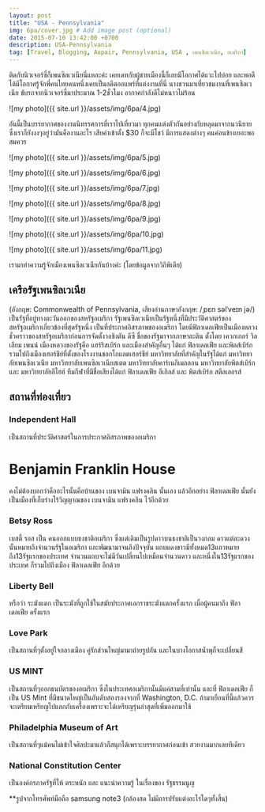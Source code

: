 ```yaml
---
layout: post
title: "USA - Pennsylvania"
img: 6pa/cover.jpg # Add image post (optional)
date: 2015-07-10 13:42:00 +0700
description: USA-Pennsylvania
tag: [Travel, Blogging, Aupair, Pennsylvania, USA , เพนซิลเวเนีย, อเมริกา]
---
```


ติดกับนิวเจอร์ซี่ก็เพนซิลเวเนียนี่แหละค่ะ เคยเดทกับผู้ชายเมืองนี้ก็เลยมีโอกาศได้แวะไปบ่อย และพอดีได้มีโอกาศรู้จักพี่คนไทยคนหนึ่งเคยเป็นอดีตออแพร์ที่แต่งงานที่นี่ นางชวนมาเที่ยวชมงานที่เพนซิลเวเนีย ขับรถจากนิวเจอร์ซี่มาประมาณ 1-2ชั่วโมง อากาศกำลังดีไม่หนาวไม่ร้อน

![my photo]({{ site.url }}/assets/img/6pa/4.jpg)

อันนี้เป็นบรรยากาศของงานนิทรรศการที่เราไปเที่ยวมา ทุกคนแต่งตัวกันอย่างกับหลุดมาจากนวนิยาย ซึ่งเราก็ยังงงๆอยู่ว่ามันคืองานอะไร เสียค่าเข้าตั้ง $30 ก็จะมีโชว์ มีการแสดงต่างๆ คนค่อนข้างเยอะพอสมควร

![my photo]({{ site.url }}/assets/img/6pa/5.jpg)

![my photo]({{ site.url }}/assets/img/6pa/6.jpg)

![my photo]({{ site.url }}/assets/img/6pa/7.jpg)

![my photo]({{ site.url }}/assets/img/6pa/8.jpg)

![my photo]({{ site.url }}/assets/img/6pa/9.jpg)

![my photo]({{ site.url }}/assets/img/6pa/10.jpg)

![my photo]({{ site.url }}/assets/img/6pa/11.jpg)

เรามาทำความรู้จักเมืองเพนซิลเวเนียกันบ้างค่ะ (โดยข้อมูลจากวิกิพิเดีย)

## เครือรัฐเพนซิลเวเนีย   
(อังกฤษ: Commonwealth of Pennsylvania, เสียงอ่านภาษาอังกฤษ: /ˌpɛn səlˈveɪn jə/) เป็นรัฐที่อยู่ทางตะวันออกของสหรัฐอเมริกา รัฐเพนซิลเวเนียเป็นรัฐหนึ่งที่มีประวัติศาสตร์ของสหรัฐอเมริกาเกี่ยวข้องที่สุดรัฐหนึ่ง เป็นที่ประกาศอิสรภาพของอเมริกา โดยมีฟิลาเดลเฟียเป็นเมืองหลวงชั่วคราวของสหรัฐอเมริกาก่อนการจัดตั้งวอชิงตัน ดีซี ชื่อของรัฐมาจากภาษาละติน ตั้งโดย เควกเกอร์ วิลเลียม เพนน์ เมืองหลวงของรัฐคือ แฮร์ริสเบิร์ก และเมืองสำคัญอื่นๆ ได้แก่ ฟิลาเดลเฟีย และพิตส์เบิร์ก รวมไปถึงเมืองเฮอร์ชีย์ที่ตั้งของโรงงานชอกโกแลตเฮอร์ชีย์ มหาวิทยาลัยที่สำคัญในรัฐได้แก่ มหาวิทยาลัยเพนซิลเวเนีย มหาวิทยาลัยเพนซิลเวเนียสเตต มหาวิทยาลัยคาร์เนกีเมลลอน มหาวิทยาลัยพิตส์เบิร์กและ มหาวิทยาลัยลีไฮฮ์ ทีมกีฬาที่มีชื่อเสียงได้แก่ ฟิลาเดลเฟีย อีเกิลส์ และ พิตส์เบิร์ก สตีลเลอรส์

## สถานที่ท่องเที่ยว  
### Independent Hall   
เป็นสถานที่ประวัติศาสตร์ในการประกาศอิสรภาพของอเมริกา    
# Benjamin Franklin House   
คงไม่ต้องบอกว่าคืออะไรนั้นคือบ้านของ เบนจามิน แฟรงคลิน นั้นเอง แล้วอีกอย่าง ฟิลาเดลเฟีย นั้นยังเป็นเมืองที่เก็บร่างไร้วิญญาณของ เบนจามิน แฟรงคลิน ไว้อีกด้วย    
### Betsy Ross  
เบสตี้ รอส เป็น คนออกแบบธงชาติอเมริกา ซึ่งแต่เดิมเป็นรูปดาวบนธงชาติเป็นวงกลม ดาวแต่ละดวงนั้นหมายถึงจำนวนรัฐในอเมริกา   และพัฒนามาจนถึงปัจจุบัน แถบแดงขาวมีทั้งหมด13แถวหมายถึง13รัฐแรกของประเทศ จำนวนแถบจะไม่มีวันเปลี่ยนไปเหมือนจำนวนดาว และหนึ่งใน13รัฐแรกของประเทศ ก็รวมไปถึงเมือง ฟิลาเดลเฟีย อีกด้วย  
### Liberty Bell  
หรือว่า ระฆังแตก เป็นระฆังที่ถูกใช้ในสมัยประกาศเอกราชระฆังแตกครั้งแรก เมื่อผู้คนมาถึง ฟิลาเดลเฟีย ครั้งแรก    
### Love Park    
เป็นสถานที่ๆตั้งอยู่ใจกลางเมือง คู่รักส่วนใหญ่มามาถ่ายรูปกัน และในบางโอกาสน้ำพุก็จะเปลี่ยนสี  
### US MINT
เป็นสถานที่ๆออกธนบัตรของอเมริกา ซึ่งในประเทศอเมริกานั้นมีแค่สามที่เท่านั้น และที่ ฟิลาเดลเฟีย ก็เป็น US Mint ที่มีขนาดใหญ่เป็นอันดับสองรองจากที่ Washington, D.C.   ถ้ามาเยือนที่นี้แล้วควรจะเตรียมเหรียญไปแลกกับเครื่องเพราะจะได้เหรียญรุ่นล่าสุดที่เพิ่มออกมาใช้  
### Philadelphia Museum of Art
เป็นสถานที่ๆแม้คนไม่เข้าใจศิลปะมาแล้วก็สนุกได้เพราะบรรยากาศก่อนเข้า สวยงามมากเลยทีเดียว  
### National Constitution Center
เป็นองค์กรภาครัฐที่ให้ ตระหนัก และ แนะนำความรู้ ในเรื่องของ รัฐธรรมนูญ

**รูปจากโทรศัพท์มือถือ samsung note3 (กล้องสด ไม่มีการปรับแต่งอะไรใดๆทั้งสิ้น)
